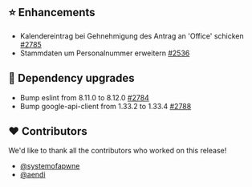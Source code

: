 ## ⭐ Enhancements

- Kalendereintrag bei Gehnehmigung des Antrag an 'Office' schicken  [#2785](https://github.com/synyx/urlaubsverwaltung/issues/2785)
- Stammdaten um Personalnummer erweitern [#2536](https://github.com/synyx/urlaubsverwaltung/issues/2536)

## 🔨 Dependency upgrades

- Bump eslint from 8.11.0 to 8.12.0 [#2784](https://github.com/synyx/urlaubsverwaltung/pull/2784)
- Bump google-api-client from 1.33.2 to 1.33.4 [#2788](https://github.com/synyx/urlaubsverwaltung/pull/2788)

## ❤️ Contributors

We'd like to thank all the contributors who worked on this release!

- [@systemofapwne](https://github.com/systemofapwne)
- [@aendi](https://github.com/aendi)
